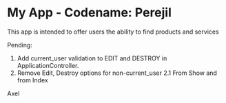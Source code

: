 # My App - Codename: Perejil

 This app is intended to offer users the ability to find products and services

Pending:
1.  Add current_user validation to EDIT and DESTROY in ApplicationController.
2. Remove Edit, Destroy options for non-current_user
  2.1 From Show and from Index

Axel
